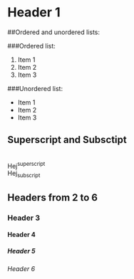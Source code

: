 
# Header 1

##Ordered and unordered lists:

###Ordered list:
1. Item 1
2. Item 2
3. Item 3

###Unordered list:
* Item 1
* Item 2
* Item 3

## Superscript and Subsctipt
<br>Hej<sup>superscript</sup>
<br>Hej<sub>subscript</sub>

## Headers from 2 to 6
### Header 3
#### Header 4
##### Header 5 
###### Header 6
